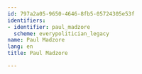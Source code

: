 ```yaml
---
id: 797a2a05-9650-4646-8fb5-05724305e53f
identifiers:
- identifier: paul_madzore
  scheme: everypolitician_legacy
name: Paul Madzore
lang: en
title: Paul Madzore

---
```

